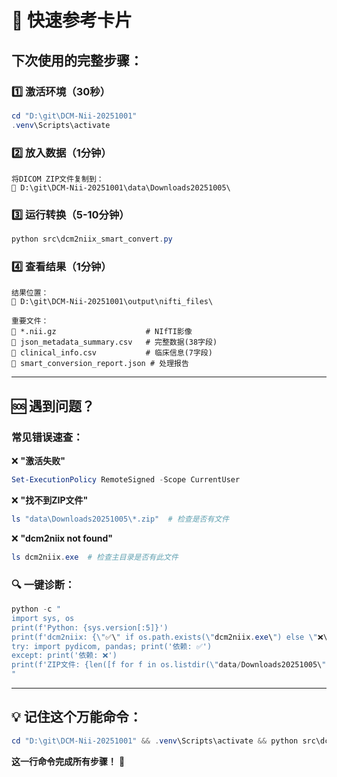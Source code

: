 # 🚀 快速参考卡片

## 下次使用的完整步骤：

### 1️⃣ 激活环境（30秒）
```powershell
cd "D:\git\DCM-Nii-20251001"
.venv\Scripts\activate
```

### 2️⃣ 放入数据（1分钟）
```
将DICOM ZIP文件复制到：
📁 D:\git\DCM-Nii-20251001\data\Downloads20251005\
```

### 3️⃣ 运行转换（5-10分钟）
```powershell
python src\dcm2niix_smart_convert.py
```

### 4️⃣ 查看结果（1分钟）
```
结果位置：
📁 D:\git\DCM-Nii-20251001\output\nifti_files\

重要文件：
📄 *.nii.gz                    # NIfTI影像
📄 json_metadata_summary.csv   # 完整数据(38字段)
📄 clinical_info.csv           # 临床信息(7字段)
📄 smart_conversion_report.json # 处理报告
```

---

## 🆘 遇到问题？

### 常见错误速查：

❌ **"激活失败"**
```powershell
Set-ExecutionPolicy RemoteSigned -Scope CurrentUser
```

❌ **"找不到ZIP文件"**
```powershell
ls "data\Downloads20251005\*.zip"  # 检查是否有文件
```

❌ **"dcm2niix not found"**
```powershell
ls dcm2niix.exe  # 检查主目录是否有此文件
```

### 🔍 一键诊断：
```powershell
python -c "
import sys, os
print(f'Python: {sys.version[:5]}')
print(f'dcm2niix: {\"✅\" if os.path.exists(\"dcm2niix.exe\") else \"❌\"}')
try: import pydicom, pandas; print('依赖: ✅')
except: print('依赖: ❌')
print(f'ZIP文件: {len([f for f in os.listdir(\"data/Downloads20251005\") if f.endswith(\".zip\")])}个')
"
```

---

## 💡 记住这个万能命令：

```powershell
cd "D:\git\DCM-Nii-20251001" && .venv\Scripts\activate && python src\dcm2niix_smart_convert.py
```

**这一行命令完成所有步骤！** 🎯